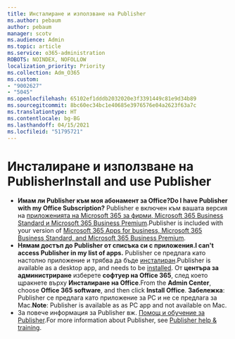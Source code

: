 ```yaml
---
title: Инсталиране и използване на Publisher
ms.author: pebaum
author: pebaum
manager: scotv
ms.audience: Admin
ms.topic: article
ms.service: o365-administration
ROBOTS: NOINDEX, NOFOLLOW
localization_priority: Priority
ms.collection: Adm_O365
ms.custom:
- "9002627"
- "5045"
ms.openlocfilehash: 65102ef1dddb2032020e3f3391449c81e9d34b89
ms.sourcegitcommit: 8bc60ec34bc1e40685e3976576e04a2623f63a7c
ms.translationtype: HT
ms.contentlocale: bg-BG
ms.lasthandoff: 04/15/2021
ms.locfileid: "51795721"
---
```

# <a name="install-and-use-publisher"></a><span data-ttu-id="1092f-102">Инсталиране и използване на Publisher</span><span class="sxs-lookup"><span data-stu-id="1092f-102">Install and use Publisher</span></span>

- <span data-ttu-id="1092f-103">**Имам ли Publisher към моя абонамент за Office?**</span><span class="sxs-lookup"><span data-stu-id="1092f-103">**Do I have Publisher with my Office Subscription?**</span></span> <span data-ttu-id="1092f-104">Publisher е включен към вашата версия на [приложенията на Microsoft 365 за фирми, Microsoft 365 Business Standard и Microsoft 365 Business Premium](https://products.office.com/compare-all-microsoft-office-products?activetab=tab:primaryr2).</span><span class="sxs-lookup"><span data-stu-id="1092f-104">Publisher is included with your version of [Microsoft 365 Apps for business, Microsoft 365 Business Standard, and Microsoft 365 Business Premium](https://products.office.com/compare-all-microsoft-office-products?activetab=tab:primaryr2).</span></span>
- <span data-ttu-id="1092f-105">**Нямам достъп до Publisher от списъка си с приложения.**</span><span class="sxs-lookup"><span data-stu-id="1092f-105">**I can't access Publisher in my list of apps.**</span></span>  <span data-ttu-id="1092f-106">Publisher се предлага като настолно приложение и трябва да бъде [инсталиран](https://support.office.com/article/Install-Office-apps-from-Office-365-dcf2d841-dac7-455b-9a77-fc8f7ee92702).</span><span class="sxs-lookup"><span data-stu-id="1092f-106">Publisher is available as a desktop app, and needs to be [installed](https://support.office.com/article/Install-Office-apps-from-Office-365-dcf2d841-dac7-455b-9a77-fc8f7ee92702).</span></span> <span data-ttu-id="1092f-107">От **центъра за администриране** изберете **софтуер на Office 365**, след което щракнете върху **Инсталиране на Office**.</span><span class="sxs-lookup"><span data-stu-id="1092f-107">From the **Admin Center**, choose **Office 365 software**, and then click **Install Office**.</span></span> <span data-ttu-id="1092f-108">**Забележка**: Publisher се предлага като приложение за PC и не се предлага за Mac.</span><span class="sxs-lookup"><span data-stu-id="1092f-108">**Note**: Publisher is available as as PC app and not available on Mac.</span></span>
- <span data-ttu-id="1092f-109">За повече информация за Publisher вж. [Помощ и обучение за Publisher](https://support.office.com/publisher).</span><span class="sxs-lookup"><span data-stu-id="1092f-109">For more information about Publisher, see [Publisher help & training](https://support.office.com/publisher).</span></span>
